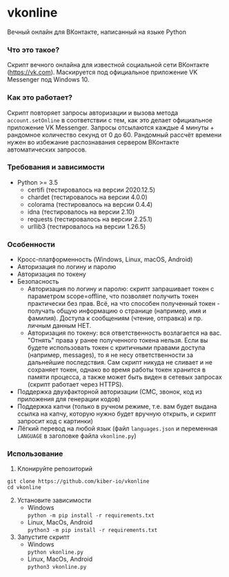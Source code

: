 # vkonline
Вечный онлайн для ВКонтакте, написанный на языке Python

### Что это такое?
Скрипт вечного онлайна для известной социальной сети ВКонтакте (https://vk.com).
Маскируется под официальное приложение VK Messenger под Windows 10.

### Как это работает?
Скрипт повторяет запросы авторизации и вызова метода `account.setOnline` в соответствии с тем, как это делает официальное приложение VK Messenger.
Запросы отсылаются каждые 4 минуты + рандомное количество секунд от 0 до 60. Рандомный рассчёт времени нужен во избежание распознавания сервером ВКонтакте автоматических запросов.

### Требования и зависимости
- Python >= 3.5
    - certifi (тестировалось на версии 2020.12.5)
    - chardet (тестировалось на версии 4.0.0)
    - colorama (тестировалось на версии 0.4.4)
    - idna (тестировалось на версии 2.10)
    - requests (тестировалось на версии 2.25.1)
    - urllib3 (тестировалось на версии 1.26.5)

### Особенности
- Кросс-платформенность (Windows, Linux, macOS, Android)
- Авторизация по логину и паролю
- Авторизация по токену
- Безопасность
    - Авторизация по логину и паролю: скрипт запрашивает токен с параметром scope=offline, что позволяет получить токен практически без прав. Всё, на что способен полученный токен - получать общую информацию о странице (например, имя и фамилия). Доступа к сообщениям (чтение, отправка) и пр. личным данным НЕТ.
    - Авторизация по токену: вся ответственность возлагается на вас. "Отнять" права у ранее полученного токена нельзя. Если вы будете использовать токен с критичными правами доступа (например, messages), то я не несу ответственности за дальнейшие последствия. Сам скрипт никуда не сливает и не сохраняет токен, однако во время работы токен хранится в памяти процесса, а также может быть виден в сетевых запросах (скрипт работает через HTTPS).
- Поддержка двухфакторной авторизации (СМС, звонок, код из приложения для генерации кодов)
- Поддержка капчи (только в ручном режиме, т.е. вам будет выдана ссылка на капчу, которую нужно будет вручную открыть, и скрипт запросит код с картинки)
- Лёгкий перевод на любой язык (файл `languages.json` и переменная `LANGUAGE` в заголовке файла `vkonline.py`)

### Использование
1. Клонируйте репозиторий
```
git clone https://github.com/kiber-io/vkonline
cd vkonline
```
2. Установите зависимости
    - Windows  
    `python -m pip install -r requirements.txt`
    - Linux, MacOs, Android  
    `python3 -m pip install -r requirements.txt`
3. Запустите скрипт
    - Windows  
    `python vkonline.py`
    - Linux, MacOs, Android  
    `python3 vkonline.py`